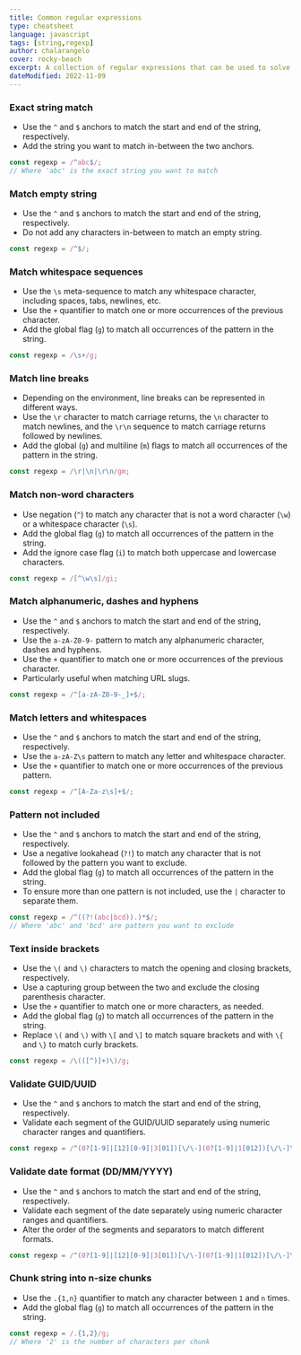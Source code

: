 ```yaml
---
title: Common regular expressions
type: cheatsheet
language: javascript
tags: [string,regexp]
author: chalarangelo
cover: rocky-beach
excerpt: A collection of regular expressions that can be used to solve common problems.
dateModified: 2022-11-09
---
```


### Exact string match

- Use the `^` and `$` anchors to match the start and end of the string, respectively.
- Add the string you want to match in-between the two anchors.

```js
const regexp = /^abc$/;
// Where 'abc' is the exact string you want to match
```

### Match empty string

- Use the `^` and `$` anchors to match the start and end of the string, respectively.
- Do not add any characters in-between to match an empty string.

```js
const regexp = /^$/;
```

### Match whitespace sequences

- Use the `\s` meta-sequence to match any whitespace character, including spaces, tabs, newlines, etc.
- Use the `+` quantifier to match one or more occurrences of the previous character.
- Add the global flag (`g`) to match all occurrences of the pattern in the string.

```js
const regexp = /\s+/g;
```

### Match line breaks

- Depending on the environment, line breaks can be represented in different ways.
- Use the `\r` character to match carriage returns, the `\n` character to match newlines, and the `\r\n` sequence to match carriage returns followed by newlines.
- Add the global (`g`) and multiline (`m`) flags to match all occurrences of the pattern in the string.

```js
const regexp = /\r|\n|\r\n/gm;
```

### Match non-word characters

- Use negation (`^`) to match any character that is not a word character (`\w`) or a whitespace character (`\s`).
- Add the global flag (`g`) to match all occurrences of the pattern in the string.
- Add the ignore case flag (`i`) to match both uppercase and lowercase characters.

```js
const regexp = /[^\w\s]/gi;
```

### Match alphanumeric, dashes and hyphens

- Use the `^` and `$` anchors to match the start and end of the string, respectively.
- Use the `a-zA-Z0-9-` pattern to match any alphanumeric character, dashes and hyphens.
- Use the `+` quantifier to match one or more occurrences of the previous character.
- Particularly useful when matching URL slugs.

```js
const regexp = /^[a-zA-Z0-9-_]+$/;
```

### Match letters and whitespaces

- Use the `^` and `$` anchors to match the start and end of the string, respectively.
- Use the `a-zA-Z\s` pattern to match any letter and whitespace character.
- Use the `+` quantifier to match one or more occurrences of the previous pattern.

```js
const regexp = /^[A-Za-z\s]+$/;
```

### Pattern not included

- Use the `^` and `$` anchors to match the start and end of the string, respectively.
- Use a negative lookahead (`?!`) to match any character that is not followed by the pattern you want to exclude.
- Add the global flag (`g`) to match all occurrences of the pattern in the string.
- To ensure more than one pattern is not included, use the `|` character to separate them.

```js
const regexp = /^((?!(abc|bcd)).)*$/;
// Where 'abc' and 'bcd' are pattern you want to exclude
```

### Text inside brackets

- Use the `\(` and `\)` characters to match the opening and closing brackets, respectively.
- Use a capturing group between the two and exclude the closing parenthesis character.
- Use the `+` quantifier to match one or more characters, as needed.
- Add the global flag (`g`) to match all occurrences of the pattern in the string.
- Replace `\(` and `\)` with `\[` and `\]` to match square brackets and with `\{` and `\}` to match curly brackets.

```js
const regexp = /\(([^)]+)\)/g;
```

### Validate GUID/UUID

- Use the `^` and `$` anchors to match the start and end of the string, respectively.
- Validate each segment of the GUID/UUID separately using numeric character ranges and quantifiers.

```js
const regexp = /^(0?[1-9]|[12][0-9]|3[01])[\/\-](0?[1-9]|1[012])[\/\-]\d{4}$/;
```

### Validate date format (DD/MM/YYYY)

- Use the `^` and `$` anchors to match the start and end of the string, respectively.
- Validate each segment of the date separately using numeric character ranges and quantifiers.
- Alter the order of the segments and separators to match different formats.

```js
const regexp = /^(0?[1-9]|[12][0-9]|3[01])[\/\-](0?[1-9]|1[012])[\/\-]\d{4}$/;
```

### Chunk string into n-size chunks

- Use the `.{1,n}` quantifier to match any character between `1` and `n` times.
- Add the global flag (`g`) to match all occurrences of the pattern in the string.

```js
const regexp = /.{1,2}/g;
// Where '2' is the number of characters per chunk
```
